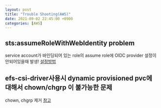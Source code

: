 ```yaml
---
layout: post
title: "Trouble Shooting(AWS)"
date: 2021-09-02 22:45:00 +0900
categories: [AWS]
---
```


## sts:assumeRoleWithWebIdentity problem
service account가 바인딩되어 있는 role의 assume role에 OIDC provider 설정이 안되어있을때 발생!
[설정방법](https://docs.aws.amazon.com/eks/latest/userguide/efs-csi.html)

## efs-csi-driver사용시 dynamic provisioned pvc에 대해서 chown/chgrp 이 불가능한 문제
chown, chgrp 제거
[참고](https://github.com/kubernetes-sigs/aws-efs-csi-driver/issues/300)